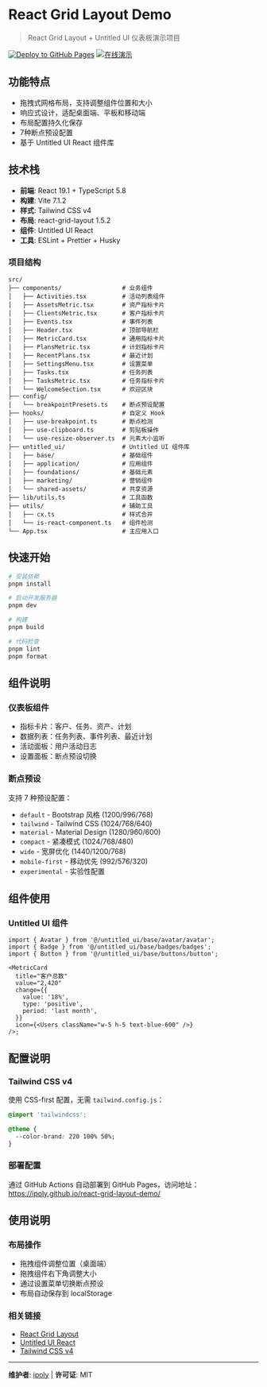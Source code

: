 # React Grid Layout Demo

> React Grid Layout + Untitled UI 仪表板演示项目

[![Deploy to GitHub Pages](https://github.com/ipoly/react-grid-layout-demo/actions/workflows/deploy.yml/badge.svg)](https://github.com/ipoly/react-grid-layout-demo/actions/workflows/deploy.yml)
[![在线演示](https://img.shields.io/badge/在线-演示-blue)](https://ipoly.github.io/react-grid-layout-demo/)

## 功能特点

- 拖拽式网格布局，支持调整组件位置和大小
- 响应式设计，适配桌面端、平板和移动端
- 布局配置持久化保存
- 7种断点预设配置
- 基于 Untitled UI React 组件库

## 技术栈

- **前端**: React 19.1 + TypeScript 5.8
- **构建**: Vite 7.1.2
- **样式**: Tailwind CSS v4
- **布局**: react-grid-layout 1.5.2
- **组件**: Untitled UI React
- **工具**: ESLint + Prettier + Husky

### 项目结构

```
src/
├── components/                 # 业务组件
│   ├── Activities.tsx          # 活动列表组件
│   ├── AssetsMetric.tsx        # 资产指标卡片
│   ├── ClientsMetric.tsx       # 客户指标卡片
│   ├── Events.tsx              # 事件列表
│   ├── Header.tsx              # 顶部导航栏
│   ├── MetricCard.tsx          # 通用指标卡片
│   ├── PlansMetric.tsx         # 计划指标卡片
│   ├── RecentPlans.tsx         # 最近计划
│   ├── SettingsMenu.tsx        # 设置菜单
│   ├── Tasks.tsx               # 任务列表
│   ├── TasksMetric.tsx         # 任务指标卡片
│   └── WelcomeSection.tsx      # 欢迎区块
├── config/
│   └── breakpointPresets.ts    # 断点预设配置
├── hooks/                      # 自定义 Hook
│   ├── use-breakpoint.ts       # 断点检测
│   ├── use-clipboard.ts        # 剪贴板操作
│   └── use-resize-observer.ts  # 元素大小监听
├── untitled_ui/                # Untitled UI 组件库
│   ├── base/                   # 基础组件
│   ├── application/            # 应用组件
│   ├── foundations/            # 基础元素
│   ├── marketing/              # 营销组件
│   └── shared-assets/          # 共享资源
├── lib/utils.ts                # 工具函数
├── utils/                      # 辅助工具
│   ├── cx.ts                   # 样式合并
│   └── is-react-component.ts   # 组件检测
└── App.tsx                     # 主应用入口
```

## 快速开始

```bash
# 安装依赖
pnpm install

# 启动开发服务器
pnpm dev

# 构建
pnpm build

# 代码检查
pnpm lint
pnpm format
```

## 组件说明

### 仪表板组件

- 指标卡片：客户、任务、资产、计划
- 数据列表：任务列表、事件列表、最近计划
- 活动面板：用户活动日志
- 设置面板：断点预设切换

### 断点预设

支持 7 种预设配置：

- `default` - Bootstrap 风格 (1200/996/768)
- `tailwind` - Tailwind CSS (1024/768/640)
- `material` - Material Design (1280/960/600)
- `compact` - 紧凑模式 (1024/768/480)
- `wide` - 宽屏优化 (1440/1200/768)
- `mobile-first` - 移动优先 (992/576/320)
- `experimental` - 实验性配置

## 组件使用

### Untitled UI 组件

```tsx
import { Avatar } from '@/untitled_ui/base/avatar/avatar';
import { Badge } from '@/untitled_ui/base/badges/badges';
import { Button } from '@/untitled_ui/base/buttons/button';

<MetricCard
  title="客户总数"
  value="2,420"
  change={{
    value: '18%',
    type: 'positive',
    period: 'last month',
  }}
  icon={<Users className="w-5 h-5 text-blue-600" />}
/>;
```

## 配置说明

### Tailwind CSS v4

使用 CSS-first 配置，无需 `tailwind.config.js`：

```css
@import 'tailwindcss';

@theme {
  --color-brand: 220 100% 50%;
}
```

### 部署配置

通过 GitHub Actions 自动部署到 GitHub Pages，访问地址：
https://ipoly.github.io/react-grid-layout-demo/

## 使用说明

### 布局操作

- 拖拽组件调整位置（桌面端）
- 拖拽组件右下角调整大小
- 通过设置菜单切换断点预设
- 布局自动保存到 localStorage

### 相关链接

- [React Grid Layout](https://github.com/react-grid-layout/react-grid-layout)
- [Untitled UI React](https://www.untitledui.com/react)
- [Tailwind CSS v4](https://tailwindcss.com/docs)

---

**维护者**: [ipoly](https://github.com/ipoly) | **许可证**: MIT
